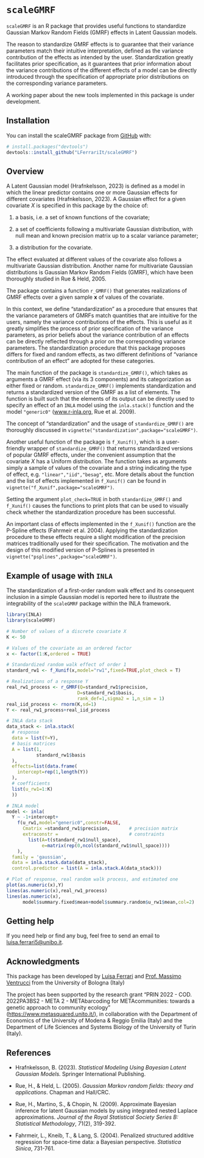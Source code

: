 
<!-- README.md is generated from README.Rmd. Please edit that file -->

# `scaleGMRF`

<!-- badges: start -->
<!-- badges: end -->

`scaleGMRF` is an R package that provides useful functions to
standardize Gaussian Markov Random Fields (GMRF) effects in Latent
Gaussian models.

The reason to standardize GMRF effects is to guarantee that their
variance parameters match their intuitive interpretation, defined as the
variance contribution of the effects as intended by the user.
Standardization greatly facilitates prior specification, as it
guarantees that prior information about the variance contributions of
the different effects of a model can be directly introduced through the
specification of appropriate prior distributions on the corresponding
variance parameters.

A working paper about the new tools implemented in this package is under
development.

## Installation

You can install the scaleGMRF package from [GitHub](https://github.com/)
with:

``` r
# install.packages("devtools")
devtools::install_github("LFerrariIt/scaleGMRF")
```

## Overview

A Latent Gaussian model (Hrafnkelsson, 2023) is defined as a model in
which the linear predictor contains one or more Gaussian effects for
different covariates (Hrafnkelsson, 2023). A Gaussian effect for a given
covariate $X$ is specified in this package by the choice of:

1.  a basis, i.e. a set of known functions of the covariate;

2.  a set of coefficients following a multivariate Gaussian
    distribution, with null mean and known precision matrix up to a
    scalar variance parameter;

3.  a distribution for the covariate.

The effect evaluated at different values of the covariate also follows a
multivariate Gaussian distribution. Another name for multivariate
Gaussian distributions is Gaussian Markov Random Fields (GMRF), which
have been thoroughly studied in Rue & Held, 2005.

The package contains a function `r_GMRF()` that generates realizations
of GMRF effects over a given sample **x** of values of the covariate.

In this context, we define “standardization” as a procedure that ensures
that the variance parameters of GMRFs match quantities that are
intuitive for the users, namely the variance contributions of the
effects. This is useful as it greatly simplifies the process of prior
specification of the variance parameters, as prior beliefs about the
variance contribution of an effects can be directly reflected through a
prior on the corresponding variance parameters. The standardization
procedure that this package proposes differs for fixed and random
effects, as two different definitions of “variance contribution of an
effect” are adopted for these categories.

The main function of the package is `standardize_GMRF()`, which takes as
arguments a GMRF effect (via its 3 components) and its categorization as
either fixed or random. `standardize_GMRF()` implements standardization
and returns a standardized version of the GMRF as a list of elements.
The function is built such that the elements of its output can be
directly used to specify an effect of an `INLA` model using the
`inla.stack()` function and the model `"generic0"` (www.r-inla.org, Rue
et al. 2009).

The concept of “standardization” and the usage of `standardize_GMRF()`
are thoroughly discussed in
`vignette("standardization",package="scaleGMRF")`.

Another useful function of the package is `f_Xunif()`, which is a
user-friendly wrapper of `standardize_GMRF()` that returns standardized
versions of popular GMRF effects, under the convenient assumption that
the covariate $X$ has a Uniform distribution. The function takes as
arguments simply a sample of values of the covariate and a string
indicating the type of effect, e.g. `"linear","iid","besag"`, etc. More
details about the function and the list of effects implemented in
`f_Xunif()` can be found in `vignette("f_Xunif",package="scaleGMRF")`.

Setting the argument `plot_check=TRUE` in both `standardize_GMRF()` and
`f_Xunif()` causes the functions to print plots that can be used to
visually check whether the standardization procedure has been
successful.

An important class of effects implemented in the `f_Xunif()` function
are the P-Spline effects (Fahrmeir et al. 2004). Applying the
standardization procedure to these effects require a slight modification
of the precision matrices traditionally used for their specification.
The motivation and the design of this modified version of P-Splines is
presented in `vignette("psplines",package="scaleGMRF")`.

## Example of usage with `INLA`

The standardization of a first-order random walk effect and its
consequent inclusion in a simple Gaussian model is reported here to
illustrate the integrability of the `scaleGMRF` package within the INLA
framework.

``` r
library(INLA)
library(scaleGMRF)

# Number of values of a discrete covariate X
K <- 50

# Values of the covariate as an ordered factor
x <- factor(1:K,ordered = TRUE)

# Standardized random walk effect of order 1
standard_rw1 <- f_Xunif(x,model="rw1",fixed=TRUE,plot_check = T)

# Realizations of a response Y
real_rw1_process <- r_GMRF(Q=standard_rw1$precision,
                          D=standard_rw1$basis,
                          rank_def=1,sigma2 = 1,n_sim = 1)
real_iid_process <- rnorm(K,sd=1)
Y <- real_rw1_process+real_iid_process

# INLA data stack
data_stack <- inla.stack(
  # response
  data = list(Y=Y),
  # basis matrices
  A = list(1,
           standard_rw1$basis
  ),
  effects=list(data.frame(
    intercept=rep(1,length(Y))
  ),
  # coefficients
  list(u_rw1=1:K)
  ))

# INLA model
model <- inla(
  Y ~ -1+intercept+
    f(u_rw1,model="generic0",constr=FALSE,
      Cmatrix =standard_rw1$precision,       # precision matrix
      extraconstr =                          # constraints
        list(A=t(standard_rw1$null_space),   
             e=matrix(rep(0,ncol(standard_rw1$null_space))))
    ),
  family = 'gaussian',
  data = inla.stack.data(data_stack),
  control.predictor = list(A = inla.stack.A(data_stack)))

# Plot of response, real random walk process, and estimated one
plot(as.numeric(x),Y)
lines(as.numeric(x),real_rw1_process)
lines(as.numeric(x),
      model$summary.fixed$mean+model$summary.random$u_rw1$mean,col=2)
```

## Getting help

If you need help or find any bug, feel free to send an email to
<luisa.ferrari5@unibo.it>.

## Acknowledgments

This package has been developed by [Luisa
Ferrari](https://www.unibo.it/sitoweb/luisa.ferrari5/en) and
[Prof. Massimo
Ventrucci](https://www.unibo.it/sitoweb/massimo.ventrucci/en) from the
University of Bologna (Italy)

The project has been supported by the research grant “PRIN 2022 - COD.
2022PA3BS2 - META 2 - METAbarcoding for METAcommunities: towards a
genetic approach to community ecology”
(<https://www.metasquared.unito.it/>), in collaboration with the
Department of Economics of the University of Modena & Reggio Emilia
(Italy) and the Department of Life Sciences and Systems Biology of the
University of Turin (Italy).

## References

- Hrafnkelsson, B. (2023). *Statistical Modeling Using Bayesian Latent
  Gaussian Models.* Springer International Publishing.

- Rue, H., & Held, L. (2005). *Gaussian Markov random fields: theory and
  applications*. Chapman and Hall/CRC.

- Rue, H., Martino, S., & Chopin, N. (2009). Approximate Bayesian
  inference for latent Gaussian models by using integrated nested
  Laplace approximations. *Journal of the Royal Statistical Society
  Series B: Statistical Methodology*, 71(2), 319-392.

- Fahrmeir, L., Kneib, T., & Lang, S. (2004). Penalized structured
  additive regression for space-time data: a Bayesian perspective.
  *Statistica Sinica*, 731-761.
